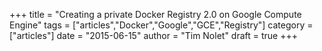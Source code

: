 +++
title = "Creating a private Docker Registry 2.0 on Google Compute Engine" 
tags = ["articles","Docker","Google","GCE","Registry"]
category = ["articles"]
date = "2015-06-15"
author = "Tim Nolet"
draft = true
+++